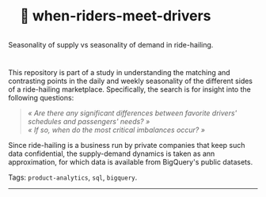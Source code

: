 <div id="user-content-toc"><ul><summary><h1 style="display: inline-block;">🚖 when-riders-meet-drivers</h1></summary></ul></div>
Seasonality of supply vs seasonality of demand in ride-hailing.

<!-- ------------------------------------------------------------------------------------------------------------------------------------ -->
<!-- Illustration -->
<!-- ![ride-hailing-1](https://user-images.githubusercontent.com/58894233/232349913-2782cbc6-2e31-4219-8e97-61abd0ce4bf0.png) -->

#


<!-- ------------------------------------------------------------------------------------------------------------------------------------ -->
<!-- Intro -->

This repository is part of a study in understanding the matching and contrasting points in the daily and weekly seasonality of the different sides of a ride-hailing marketplace. Specifically, the search is for insight into the following questions:

> <i> « Are there any significant differences between favorite drivers' schedules and passengers' needs? » </i>  
> <i> « If so, when do the most critical imbalances occur? » </i> 

Since ride-hailing is a business run by private companies that keep such data confidential, the supply-demand dynamics is taken as ann approximation, for which data is available from BigQuery's public datasets.

Tags: `product-analytics`, `sql`, `bigquery`.

<!--  # -->

<!-- ------------------------------------------------------------------------------------------------------------------------------------ -->

___

